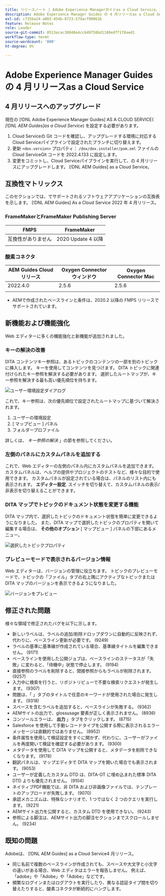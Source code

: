 ```yaml
---
title: リリースノート | Adobe Experience Managerガイドas a Cloud Service、2022 年 4 月リリース
description: Adobe Experience Manager Guides の 4 月リリースas a Cloud Service
exl-id: c735ba24-a803-454b-8723-57dacf90061b
feature: Release Notes
role: Leader
source-git-commit: 0513ecac38840a4cc649758bd1180edff1f8aed1
workflow-type: tm+mt
source-wordcount: '809'
ht-degree: 0%

---
```


# Adobe Experience Manager Guides の 4 月リリースas a Cloud Service

## 4 月リリースへのアップグレード

現在の [!DNL Adobe Experience Manager Guides] AS A CLOUD SERVICE( *[!DNL AEM Guides]as a Cloud Service*) を設定する必要があります。
1. Cloud Serviceの Git コードを確認し、アップグレードする環境に対応するCloud Serviceパイプラインで設定されたブランチに切り替えます。
1. 更新 `<dox.version>` プロパティ： `/dox/dox.installer/pom.xml` ファイルのCloud ServiceGit コードを 2022.4.133 に設定します。
1. 変更をコミットし、Cloud Serviceパイプラインを実行して、の 4 月リリースにアップグレードします。 [!DNL AEM Guides] as a Cloud Service。

## 互換性マトリックス

このセクションでは、でサポートされるソフトウェアアプリケーションの互換表を示します。 [!DNL AEM Guides] As a Cloud Service 2022 年 4 月リリース。

### FrameMakerとFrameMaker Publishing Server

| FMPS | FrameMaker |
| --- | --- |
| 互換性がありません | 2020 Update 4 以降 |
| | |


### 酸素コネクタ

| AEM Guides Cloud リリース | Oxygen Connector ウィンドウ | Oxygen Connector Mac |
| --- | --- | --- |
| 2022.4.0 | 2.5.6 | 2.5.6 |
|  |  |  |

* AEMで作成されたベースラインと条件は、2020.2 以降の FMPS リリースでサポートされています。

## 新機能および機能強化

Web エディターに多くの機能強化と新機能が追加されました。

### キーの解決の改善

DITA コンテンツキー参照は、あるトピックのコンテンツの一部を別のトピックに挿入します。 キーを使用してコンテンツを見つけます。 DITA トピックに関連付けられたキー参照を解決する必要があります。 選択したルートマップが、キー参照を解決する最も高い優先順位を持ちます。

![ユーザー環境設定ダイアログ](assets/user-preferences.png)

これで、キー参照は、次の優先順位で設定されたルートマップに基づいて解決されます。

1. ユーザーの環境設定
1. [ マップビュー ] パネル
1. フォルダープロファイル

詳しくは、 *キー参照の解決* 」の節を参照してください。

### 左側のパネルにカスタムパネルを追加する

これで、Web エディターの左側のパネル内にカスタムパネルを追加できます。 カスタムパネルは、ヘルプの提供やプロジェクトのテストなど、様々な目的で使用できます。 カスタムパネルが設定されている場合は、パネルのリスト内にも表示されます。 **エディター設定**. スイッチを切り替えて、カスタムパネルの表示/非表示を切り替えることができます。

### DITA マップでトピックのドキュメント状態を変更する機能

DITA マップ内で、選択したトピックのドキュメント状態を簡単に変更できるようになりました。 また、DITA マップで選択したトピックのプロパティを開いて編集する場合は、 **その他のオプション** [ マップビュー ] パネルの下部にあるメニュー。

![選択したトピックプロパティ](assets/map-view-properties.png)

### プレビューモードで表示されるバージョン情報

Web エディターは、バージョンの管理に役立ちます。 トピックのプレビューモードで、トピックの「ファイル」タブの右上隅にアクティブなトピックまたは DITA マップのバージョンを表示できるようになりました。

![バージョンをプレビュー](assets/preview-version.png)

## 修正された問題

様々な領域で修正されたバグを以下に示します。

* 新しいラベルは、ラベルの追加/削除ドロップダウンに自動的に反映されず、代わりに、ベースライン更新が必要です。 (9249)
* ラベルの基準に基準線が作成されている場合、基準線タイトルを編集できません。 (9171)
* ベースラインを使用した公開ジョブは、ベースラインのステータスが「失敗」に変わると、「待機中」状態で停止します。 (9194)
* 直接参照のラベルを削除すると、間接参照からもラベルが削除されます。 (9257)
* 入力中に検索を行うと、リポジトリビューで不要な検索リクエストが発生します。 (9307)
* 問題は、「 」タブのタイトルで任意のキーワードが使用された場合に発生します。 (9318)
* スペースを含むラベルを追加すると、ベースラインが失敗する。 (9362)
* AEMサイトの出力で、glossusage 要素が正しく表示されません。 (8936)
* コンソールエラーは、 **出力** 」タブをクリックします。 (8715)
* Salesforce を使用して手動レコードタイプを公開する際に表示されるエラーメッセージは直観的ではありません。 (8952)
* 条件属性を使用して検証設定をすぐに開かず、代わりに、ユーザーがファイルを再度開いて検証を確認する必要があります。 (9300)
* メタデータを使用して DITA マップを公開すると、メタデータを削除できなくなります。  (9178)
* 翻訳パネルは、マップエディタで DITA マップを開いた場合でも表示されます。 (9053)
* ユーザーが定義したカスタム DTD は、DITA-OT に埋め込まれた標準 DITA DTD よりも優先されません。 (9104)
* ネイティブPDF機能では、非 DITA および非画像ファイルでは、テンプレートのアップロードが失敗します。 (9070)
* 承認メカニズムは、特殊なシナリオで、1 つではなく 2 つのクエリを実行します。 (9221)
* AEMサイト出力を公開すると、カスタム DTD を使用できない。 (9243)
* 参照による脚注は、AEMサイト出力の脚注セクションまでスクロールしません。 (9234)

## 既知の問題

Adobeは、 [!DNL AEM Guides] as a Cloud Service4 月リリース。

* 同じ名前で複数のベースラインが作成されても、スペースや大文字と小文字の違いがある場合、Web エディタはエラーを報告しません。 例えば、「adobe」や「Adobe」や「Adobe」などです。
* 頻繁なログインまたはログアウトを実行したり、異なる認証タイプ間を切り替えたりすると、酸素コネクタが断続的にハングします。

